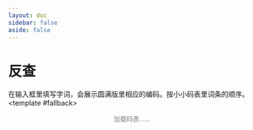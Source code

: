 ```yaml
---
layout: doc
sidebar: false
aside: false
---
```

<script setup>
import Assist from "./Assist.vue"
</script>

# 反查 
在输入框里填写字词，会展示圆满版里相应的编码。按小小码表里词条的顺序。
<Suspense>
<Assist />
<template #fallback>
<div style="text-align:center; color: gray; font-size:small;">加载码表……</div>
</template>
</Suspense>
